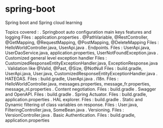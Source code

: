 # spring-boot
Spring boot and Spring cloud learning

Topics covered :
. Springboot auto configuration main keys features and logging
  Files : application.properties
. @PathVariable, @RestController, @GetMapping, @RequestMapping, @PostMapping, @DeleteMapping
  Files : HelloWorldController.java, UserApi.java
. Endpoints.
  Files : UserApi.java, UserDaoService.java, application.properties, UserNotFoundException.java
. Customized general level exception handler
  Files : CustomizedResponseEntityExceptionHandler.java, ExceptionResponse.java
. Validation like @Valid, @Past, @Size, @NotNull
  Files : build.gradle, UserApi.java, User.java, CustomizedResponseEntityExceptionHandler.java
. HATEOAS.
  Files : build.gradle, UserApi.java
. i18n.
  Files : HelloWorldController.java, messages.properties, message_fr.properties, message_nl.properties
. Content negotiation.
  Files : build.gradle
. Swagger and OpenAPI.
  Files : build.gradle
. Spring Actuator.
  Files : build.gradle, application.properties
. HAL explorer.
  Files : build.gradle
. Static and Dynamic filtering of class variables on response.
  Files : User.java, FilteringController.java, SomeBean.java
. Versioning.
  Files : VersionController.java
. Basic Authentication.
  Files : build.gradle, application.properties
 
